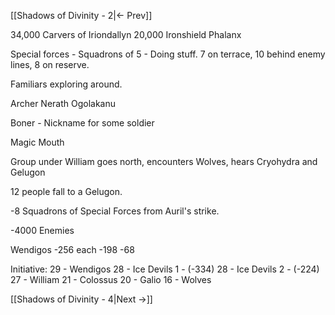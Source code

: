 [[Shadows of Divinity - 2|<- Prev]]

34,000 Carvers of Iriondallyn
20,000 Ironshield Phalanx


Special forces - Squadrons of 5 - Doing stuff. 7 on terrace, 10 behind enemy lines, 8 on reserve.

Familiars exploring around.


Archer Nerath Ogolakanu

Boner - Nickname for some soldier

Magic Mouth 

Group under William goes north, encounters Wolves, hears Cryohydra and Gelugon

12 people fall to a Gelugon.

-8 Squadrons of Special Forces from Auril's strike.

-4000 Enemies

Wendigos
-256 each
-198
-68

Initiative:
29 - Wendigos
28 - Ice Devils 1 - (-334)
28 - Ice Devils 2 - (-224)
27 - William
21 - Colossus
20 - Galio
16 - Wolves

[[Shadows of Divinity - 4|Next ->]]